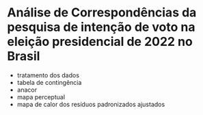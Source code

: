 # Análise de Correspondências da pesquisa de intenção de voto na eleição presidencial de 2022 no Brasil

- tratamento dos dados
- tabela de contingência
- anacor
- mapa perceptual
- mapa de calor dos resíduos padronizados ajustados
